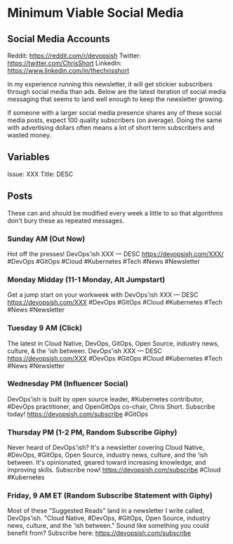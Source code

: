 # Minimum Viable Social Media

## Social Media Accounts

Reddit: <https://reddit.com/r/devopsish>
Twitter: <https://twitter.com/ChrisShort>
LinkedIn: <https://www.linkedin.com/in/thechrisshort>

In my experience running this newsletter, it will get stickier subscribers through social media than ads. Below are the latest iteration of social media messaging that seems to land well enough to keep the newsletter growing.

If someone with a larger social media presence shares any of these social media posts, expect 100 quality subscribers (on average). Doing the same with advertising dollars often means a lot of short term subscribers and wasted money.

## Variables

Issue: XXX
Title: DESC

## Posts

These can and should be modified every week a little to so that algorithms don't bury these as repeated messages.

### Sunday AM (Out Now)

Hot off the presses! DevOps'ish XXX — DESC https://devopsish.com/XXX/ #DevOps #GitOps #Cloud #Kubernetes #Tech #News #Newsletter

### Monday Midday (11-1 Monday, Alt Jumpstart)

Get a jump start on your workweek with DevOps'ish XXX — DESC https://devopsish.com/XXX #DevOps #GitOps #Cloud #Kubernetes #Tech #News #Newsletter

### Tuesday 9 AM (Click)

The latest in Cloud Native, DevOps, GitOps, Open Source, industry news, culture, & the 'ish between. DevOps'ish XXX — DESC https://devopsish.com/XXX #DevOps #GitOps #Cloud #Kubernetes #Tech #News #Newsletter

### Wednesday PM (Influencer Social)

DevOps'ish is built by open source leader, #Kubernetes contributor, #DevOps practitioner, and OpenGitOps co-chair, Chris Short. Subscribe today! https://devopsish.com/subscribe #GitOps

### Thursday PM (1-2 PM, Random Subscribe Giphy)

Never heard of DevOps'ish? It's a newsletter covering Cloud Native, #DevOps, #GitOps, Open Source, industry news, culture, and the ‘ish between. It's opinionated, geared toward increasing knowledge, and improving skills. Subscribe now! https://devopsish.com/subscribe #Cloud #Kubernetes

### Friday, 9 AM ET (Random Subscribe Statement with Giphy)

Most of these "Suggested Reads" land in a newsletter I write called, DevOps'ish. "Cloud Native, #DevOps, #GitOps, Open Source, industry news, culture, and the 'ish between." Sound like something you could benefit from? Subscribe here: https://devopsish.com/subscribe